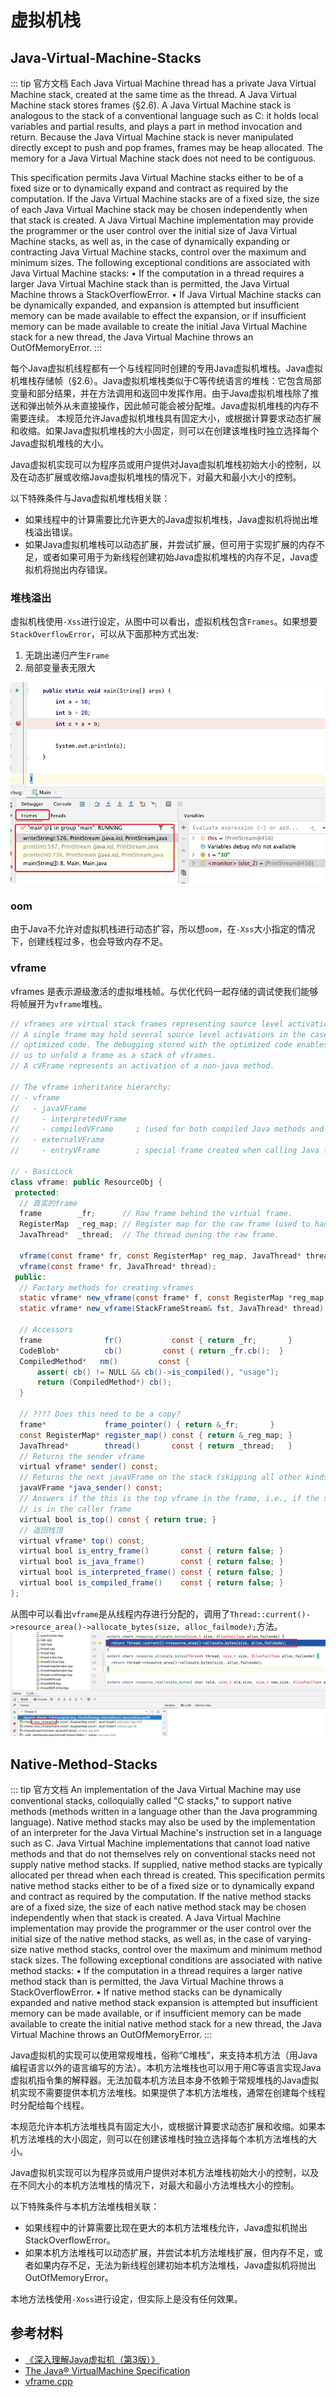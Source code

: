 # 虚拟机栈

## Java-Virtual-Machine-Stacks

::: tip 官方文档
Each Java Virtual Machine thread has a private Java Virtual Machine stack, created at the same time as the thread. A Java Virtual Machine stack stores frames (§2.6). A Java Virtual Machine stack is analogous to the stack of a conventional language such as C: it holds local variables and partial results, and plays a part in method invocation and return. Because the Java Virtual Machine stack is never manipulated directly except to push and pop frames, frames may be heap allocated. The memory for a Java Virtual Machine stack does not need to be contiguous.

This specification permits Java Virtual Machine stacks either to be of a fixed size or to dynamically expand and contract as required by the computation. If the Java Virtual Machine stacks are of a fixed size, the size of each Java Virtual Machine stack may be chosen independently when that stack is created.
A Java Virtual Machine implementation may provide the programmer or the user control over the initial size of Java Virtual Machine stacks, as well as, in the case of dynamically expanding or contracting Java Virtual Machine stacks, control over the maximum and minimum sizes.
The following exceptional conditions are associated with Java Virtual Machine stacks:
• If the computation in a thread requires a larger Java Virtual Machine stack than is permitted, the Java Virtual Machine throws a StackOverflowError.
• If Java Virtual Machine stacks can be dynamically expanded, and expansion is attempted but insufficient memory can be made available to effect the expansion, or if insufficient memory can be made available to create the initial Java Virtual Machine stack for a new thread, the Java Virtual Machine throws an OutOfMemoryError.
:::

每个Java虚拟机线程都有一个与线程同时创建的专用Java虚拟机堆栈。Java虚拟机堆栈存储帧（§2.6）。Java虚拟机堆栈类似于C等传统语言的堆栈：它包含局部变量和部分结果，并在方法调用和返回中发挥作用。由于Java虚拟机堆栈除了推送和弹出帧外从未直接操作，因此帧可能会被分配堆。Java虚拟机堆栈的内存不需要连续。
本规范允许Java虚拟机堆栈具有固定大小，或根据计算要求动态扩展和收缩。如果Java虚拟机堆栈的大小固定，则可以在创建该堆栈时独立选择每个Java虚拟机堆栈的大小。

Java虚拟机实现可以为程序员或用户提供对Java虚拟机堆栈初始大小的控制，以及在动态扩展或收缩Java虚拟机堆栈的情况下，对最大和最小大小的控制。

以下特殊条件与Java虚拟机堆栈相关联：

* 如果线程中的计算需要比允许更大的Java虚拟机堆栈，Java虚拟机将抛出堆栈溢出错误。
* 如果Java虚拟机堆栈可以动态扩展，并尝试扩展，但可用于实现扩展的内存不足，或者如果可用于为新线程创建初始Java虚拟机堆栈的内存不足，Java虚拟机将抛出内存错误。

### 堆栈溢出

虚拟机栈使用`-Xss`进行设定，从图中可以看出，虚拟机栈包含`Frames`。如果想要`StackOverflowError`，可以从下面那种方式出发:

1. 无跳出递归产生`Frame`
2. 局部变量表无限大

![An image](./images/stack.jpg)

### oom

由于Java不允许对虚拟机栈进行动态扩容，所以想`oom`，在`-Xss`大小指定的情况下，创建线程过多，也会导致内存不足。

### vframe

vframes 是表示源级激活的虚拟堆栈帧。与优化代码一起存储的调试使我们能够将帧展开为`vframe`堆栈。

```java
// vframes are virtual stack frames representing source level activations.
// A single frame may hold several source level activations in the case of
// optimized code. The debugging stored with the optimized code enables
// us to unfold a frame as a stack of vframes.
// A cVFrame represents an activation of a non-java method.

// The vframe inheritance hierarchy:
// - vframe
//   - javaVFrame
//     - interpretedVFrame
//     - compiledVFrame     ; (used for both compiled Java methods and native stubs)
//   - externalVFrame
//     - entryVFrame        ; special frame created when calling Java from C

// - BasicLock
class vframe: public ResourceObj {
 protected:
  // 真实的frame
  frame        _fr;      // Raw frame behind the virtual frame.
  RegisterMap  _reg_map; // Register map for the raw frame (used to handle callee-saved registers).
  JavaThread*  _thread;  // The thread owning the raw frame.

  vframe(const frame* fr, const RegisterMap* reg_map, JavaThread* thread);
  vframe(const frame* fr, JavaThread* thread);
 public:
  // Factory methods for creating vframes
  static vframe* new_vframe(const frame* f, const RegisterMap *reg_map, JavaThread* thread);
  static vframe* new_vframe(StackFrameStream& fst, JavaThread* thread);

  // Accessors
  frame              fr()           const { return _fr;       }
  CodeBlob*          cb()         const { return _fr.cb();  }
  CompiledMethod*   nm()         const {
      assert( cb() != NULL && cb()->is_compiled(), "usage");
      return (CompiledMethod*) cb();
  }

  // ???? Does this need to be a copy?
  frame*             frame_pointer() { return &_fr;       }
  const RegisterMap* register_map() const { return &_reg_map; }
  JavaThread*        thread()       const { return _thread;   }
  // Returns the sender vframe
  virtual vframe* sender() const;
  // Returns the next javaVFrame on the stack (skipping all other kinds of frame)
  javaVFrame *java_sender() const;
  // Answers if the this is the top vframe in the frame, i.e., if the sender vframe
  // is in the caller frame
  virtual bool is_top() const { return true; }
  // 返回栈顶
  virtual vframe* top() const;
  virtual bool is_entry_frame()       const { return false; }
  virtual bool is_java_frame()        const { return false; }
  virtual bool is_interpreted_frame() const { return false; }
  virtual bool is_compiled_frame()    const { return false; }
};
```

从图中可以看出`vframe`是从线程内存进行分配的，调用了`Thread::current()->resource_area()->allocate_bytes(size, alloc_failmode);`方法。
![An image](./images/vframe-all.jpg)

## Native-Method-Stacks

::: tip 官方文档
An implementation of the Java Virtual Machine may use conventional stacks, colloquially called "C stacks," to support native methods (methods written in a language other than the Java programming language). Native method stacks may also be used by the implementation of an interpreter for the Java Virtual Machine's instruction set in a language such as C. Java Virtual Machine implementations that cannot load native methods and that do not themselves rely on conventional stacks need not supply native method stacks. If supplied, native method stacks are typically allocated per thread when each thread is created.
This specification permits native method stacks either to be of a fixed size or to dynamically expand and contract as required by the computation. If the native method stacks are of a fixed size, the size of each native method stack may be chosen independently when that stack is created.
A Java Virtual Machine implementation may provide the programmer or the user control over the initial size of the native method stacks, as well as, in the case of varying-size native method stacks, control over the maximum and minimum method stack sizes.
The following exceptional conditions are associated with native method stacks:
• If the computation in a thread requires a larger native method stack than is
permitted, the Java Virtual Machine throws a StackOverflowError.
• If native method stacks can be dynamically expanded and native method stack expansion is attempted but insufficient memory can be made available, or if insufficient memory can be made available to create the initial native method stack for a new thread, the Java Virtual Machine throws an OutOfMemoryError.
:::

Java虚拟机的实现可以使用常规堆栈，俗称“C堆栈”，来支持本机方法（用Java编程语言以外的语言编写的方法）。本机方法堆栈也可以用于用C等语言实现Java虚拟机指令集的解释器。无法加载本机方法且本身不依赖于常规堆栈的Java虚拟机实现不需要提供本机方法堆栈。如果提供了本机方法堆栈，通常在创建每个线程时分配给每个线程。

本规范允许本机方法堆栈具有固定大小，或根据计算要求动态扩展和收缩。如果本机方法堆栈的大小固定，则可以在创建该堆栈时独立选择每个本机方法堆栈的大小。

Java虚拟机实现可以为程序员或用户提供对本机方法堆栈初始大小的控制，以及在不同大小的本机方法堆栈的情况下，对最大和最小方法堆栈大小的控制。

以下特殊条件与本机方法堆栈相关联：

* 如果线程中的计算需要比现在更大的本机方法堆栈允许，Java虚拟机抛出StackOverflowError。
* 如果本机方法堆栈可以动态扩展，并尝试本机方法堆栈扩展，但内存不足，或者如果内存不足，无法为新线程创建初始本机方法堆栈，Java虚拟机将抛出OutOfMemoryError。

本地方法栈使用`-Xoss`进行设定，但实际上是没有任何效果。

## 参考材料

* [《深入理解Java虚拟机（第3版）》](https://book.douban.com/subject/34907497/)
* [The Java® VirtualMachine Specification](https://docs.oracle.com/javase/specs/jvms/se17/jvms17.pdf)
* [vframe.cpp](https://hg.openjdk.java.net/jdk8/jdk8/hotspot/file/c40fbf634c90/src/share/vm/runtime/vframe.cpp)
